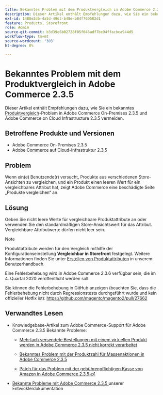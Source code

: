 ```yaml
---
title: Bekanntes Problem mit dem Produktvergleich in Adobe Commerce 2.3.5
description: Dieser Artikel enthält Empfehlungen dazu, wie Sie ein bekanntes [Produktvergleich](https://experienceleague.adobe.com/en/docs/commerce-admin/stores-sales/shopper-tools/product-compare)-Problem in Adobe Commerce On-Premises 2.3.5 und Adobe Commerce on Cloud Infrastructure 2.3.5 vermeiden können.
exl-id: 1488e2db-4a5d-4963-b48e-b84f760582d1
feature: Products, Storefront
role: Admin
source-git-commit: b3d39e6b02728f05f046adf7be94ffacbca944d5
workflow-type: tm+mt
source-wordcount: '303'
ht-degree: 0%

---
```


# Bekanntes Problem mit dem Produktvergleich in Adobe Commerce 2.3.5

Dieser Artikel enthält Empfehlungen dazu, wie Sie ein bekanntes [Produktvergleich](https://experienceleague.adobe.com/en/docs/commerce-admin/stores-sales/shopper-tools/product-compare)-Problem in Adobe Commerce On-Premises 2.3.5 und Adobe Commerce on Cloud Infrastructure 2.3.5 vermeiden.

## Betroffene Produkte und Versionen

* Adobe Commerce On-Premises 2.3.5
* Adobe Commerce auf Cloud-Infrastruktur 2.3.5

## Problem

Wenn ein(e) Benutzende(r) versucht, Produkte aus verschiedenen Store-Ansichten zu vergleichen, und ein Produkt einen leeren Wert für ein vergleichbares Attribut hat, zeigt Adobe Commerce eine beschädigte Seite „Produkte vergleichen“ an.

## Lösung

Geben Sie nicht leere Werte für vergleichbare Produktattribute an oder verwenden Sie den standardmäßigen Store-Ansichtswert für das Attribut. Vergleichbare Attributwerte dürfen nicht leer sein.

>[!NOTE]
>
>Produktattribute werden für den Vergleich mithilfe der Konfigurationseinstellung **Vergleichbar in Storefront** festgelegt. Weitere Informationen finden Sie unter [Erstellen von Produktattributen](https://experienceleague.adobe.com/en/docs/commerce-admin/catalog/product-attributes/create/attribute-product-create#step-4-describe-the-storefront-properties) in unserem Benutzerhandbuch.

Eine Fehlerbehebung wird in Adobe Commerce 2.3.6 verfügbar sein, die im 4. Quartal 2020 veröffentlicht werden soll.

Sie können die Fehlerbehebung in GitHub anzeigen (beachten Sie, dass die Fehlerbehebung nicht durch Regressionstests durchgeführt wurde und kein offizieller Hotfix ist): <https://github.com/magento/magento2/pull/27662>

## Verwandtes Lesen

<ul><li>Knowledgebase-Artikel zum Adobe Commerce-Support für Adobe Commerce 2.3.5 Bekannte Probleme:<ul>
<li>
<p title="Mehrfach versendete Bestellungen mit einem virtuellen Produkt werden in Adobe Commerce 2.3.5 nicht korrekt verarbeitet"><a href="/help/troubleshooting/miscellaneous/magento-2-3-5-known-issue-virtual-product-multi-ship-orders.md">Mehrfach versendete Bestellungen mit einem virtuellen Produkt werden in Adobe Commerce 2.3.5 nicht korrekt verarbeitet</a></p>
</li>
<li><a href="/help/troubleshooting/miscellaneous/bulk-action-product-count-known-issue-in-magento-2-3-5.md">Bekanntes Problem mit der Produktzahl für Massenaktionen in Adobe Commerce 2.3.5</a></li>
<li>
<p title="Patch für das Problem mit der gebührenpflichtigen Kasse von Amazon in Adobe Commerce 2.3.5-p1"><a href="/help/troubleshooting/payments/patch-for-amazon-pay-checkout-issue-in-magento-2-3-5-p1.md">Patch für das Problem mit der gebührenpflichtigen Kasse von Amazon in Adobe Commerce 2.3.5-p1</a></p>
</li>
</ul>
</li><li><a href="https://commerce-docs.github.io/devdocs-archive/2.3/guides/v2.3/release-notes/release-notes-2-3-5-commerce.html#known-issues">Bekannte Probleme mit Adobe Commerce 2.3.5 </a> unserer Entwicklerdokumentation</li></ul>
